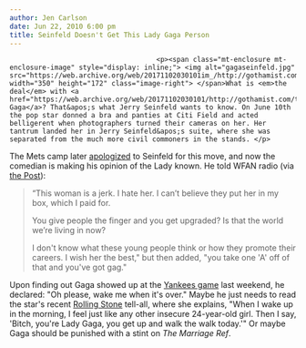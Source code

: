 ```yaml
---
author: Jen Carlson
date: Jun 22, 2010 6:00 pm
title: Seinfeld Doesn't Get This Lady Gaga Person
---
```


	
										<p><span class="mt-enclosure mt-enclosure-image" style="display: inline;"> <img alt="gagaseinfeld.jpg" src="https://web.archive.org/web/20171102030101im_/http://gothamist.com/attachments/arts_jen/gagaseinfeld.jpg" width="350" height="172" class="image-right"> </span>What is <em>the deal</em> with <a href="https://web.archive.org/web/20171102030101/http://gothamist.com/tags/ladygaga">Lady Gaga</a>? That&apos;s what Jerry Seinfeld wants to know. On June 10th the pop star donned a bra and panties at Citi Field and acted belligerent when photographers turned their cameras on her. Her tantrum landed her in Jerry Seinfeld&apos;s suite, where she was separated from the much more civil commoners in the stands. </p>

<p>The Mets camp later <a href="https://web.archive.org/web/20171102030101/http://gothamist.com/2010/06/11/gaga_makes_no_apologies_mets_apolog.php">apologized</a> to Seinfeld for this move, and now the comedian is making his opinion of the Lady known. He told WFAN radio (via <a href="https://web.archive.org/web/20171102030101/http://www.nypost.com/p/news/local/jerry_seinfeld_calls_calls_lady_1bVWKP67rYxAPhn3qEbGvI?CMP=OTC-rss&amp;FEEDNAME=#ixzz0rcM8HDCH">the Post</a>): </p>

<blockquote>&#x201C;This woman is a jerk. I hate her. I can&#x2019;t believe they put her in my box, which I paid for. 

<p>You give people the finger and you get upgraded? Is that the world we&#x2019;re living in now?</p>

<p>I don&apos;t know what these young people think or how they promote their careers. I wish her the best,&quot; but then added, &quot;you take one &apos;A&apos; off of that and you&apos;ve got gag.&quot;</p></blockquote><p></p>

<p>Upon finding out Gaga showed up at the <a href="https://web.archive.org/web/20171102030101/http://gothamist.com/2010/06/21/gaga_not_banned_from_ballparks_perf.php">Yankees game</a> last weekend, he declared: &quot;Oh please, wake me when it&apos;s over.&quot; Maybe he just needs to read the star&apos;s recent <a href="https://web.archive.org/web/20171102030101/http://www.rollingstone.com/music/news/17386/119071">Rolling Stone</a> tell-all, where she explains, &quot;When I wake up in the morning, I feel just like any other insecure 24-year-old girl. Then I say, &apos;Bitch, you&apos;re Lady Gaga, you get up and walk the walk today.&apos;&quot; Or maybe Gaga should be punished with a stint on <em>The Marriage Ref</em>.</p>					
										
									
				